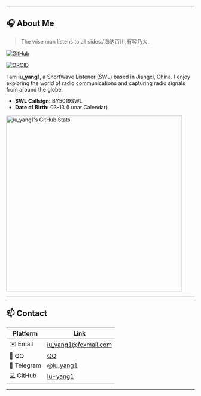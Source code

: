 
---

## 🎧 About Me
>The wise man listens to all sides./海纳百川,有容乃大.
  <a href="https://github.com/Iu-yang1">
    <img src="https://img.shields.io/badge/dynamic/json?logo=github&label=GitHub&labelColor=495867&color=495867&query=%24.data.totalSubs&url=https%3A%2F%2Fapi.spencerwoo.com%2Fsubstats%2F%3Fsource%3Dgithub%26queryKey%3DIu-yang1&style=flat-square" alt="GitHub" />
  </a>
</p>

<a href="https://orcid.org/0009-0006-0525-2081">
  <img src="https://img.shields.io/badge/ORCID-0009--0006--0525--2081-green.svg" alt="ORCID" />
</a>
</p>

I am **iu_yang1**, a ShortWave Listener (SWL) based in Jiangxi, China. I enjoy exploring the world of radio communications and capturing radio signals from around the globe.

- **SWL Callsign:** BY5019SWL  
- **Date of Birth:** 03-13 (Lunar Calendar)

<p align="left">
  <a href="https://github.com/Iu-yang1">
    <img src="https://github-readme-stats.vercel.app/api?username=Iu-yang1&show_icons=true&count_private=true&theme=transparent" alt="iu_yang1's GitHub Stats" width="470"/>
  </a>
</p>

---

## 📫 Contact

| Platform   | Link                                          |
| ---------- | --------------------------------------------- |
| ✉️ Email     | [iu_yang1@foxmail.com](mailto:iu_yang1@foxmail.com) |              
| 💬 QQ        | [QQ](https://qm.qq.com/q/U9yD3H9QWu)         |    
| 📱 Telegram | [@iu_yang1](https://t.me/iu_yang1)              |
| 💻 GitHub    | [Iu-yang1](https://github.com/Iu-yang1)         |

---

